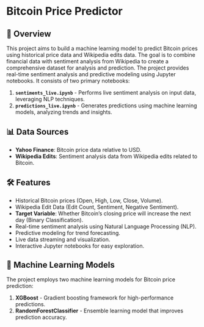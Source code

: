 # Bitcoin Price Predictor

## 📌 Overview

This project aims to build a machine learning model to predict Bitcoin prices using historical price data and Wikipedia edits data. The goal is to combine financial data with sentiment analysis from Wikipedia to create a comprehensive dataset for analysis and prediction. The project provides real-time sentiment analysis and predictive modeling using Jupyter notebooks. It consists of two primary notebooks:

1. **`sentiments_live.ipynb`** - Performs live sentiment analysis on input data, leveraging NLP techniques.
2. **`predictions_live.ipynb`** - Generates predictions using machine learning models, analyzing trends and insights.

## 📊 Data Sources

- **Yahoo Finance**: Bitcoin price data relative to USD.
- **Wikipedia Edits**: Sentiment analysis data from Wikipedia edits related to Bitcoin.

## 🛠 Features

- Historical Bitcoin prices (Open, High, Low, Close, Volume).
- Wikipedia Edit Data (Edit Count, Sentiment, Negative Sentiment).
- **Target Variable**: Whether Bitcoin’s closing price will increase the next day (Binary Classification).
- Real-time sentiment analysis using Natural Language Processing (NLP).
- Predictive modeling for trend forecasting.
- Live data streaming and visualization.
- Interactive Jupyter notebooks for easy exploration.

## 🤖 Machine Learning Models

The project employs two machine learning models for Bitcoin price prediction:

1. **XGBoost** - Gradient boosting framework for high-performance predictions.
2. **RandomForestClassifier** - Ensemble learning model that improves prediction accuracy.




